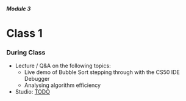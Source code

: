 ##### Module 3

# Class 1

### During Class
* Lecture / Q&A on the following topics:
  * Live demo of Bubble Sort stepping through with the CS50 IDE Debugger
  * Analysing algorithm efficiency
* Studio: [TODO](TODO)
